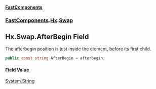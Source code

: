 #### [FastComponents](FastComponents.md 'FastComponents')
### [FastComponents](FastComponents.md 'FastComponents').[Hx](FastComponents.Hx.md 'FastComponents.Hx').[Swap](FastComponents.Hx.Swap.md 'FastComponents.Hx.Swap')

## Hx.Swap.AfterBegin Field

The afterbegin position is just inside the element, before its first child.

```csharp
public const string AfterBegin = afterbegin;
```

#### Field Value
[System.String](https://docs.microsoft.com/en-us/dotnet/api/System.String 'System.String')